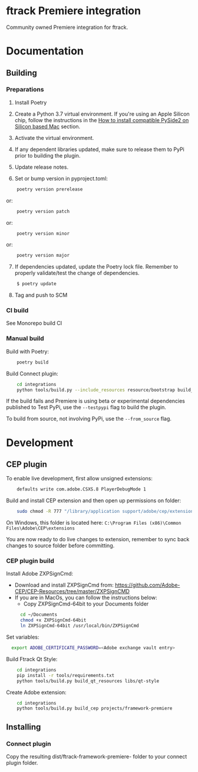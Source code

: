 # ftrack Premiere integration

Community owned Premiere integration for ftrack.

# Documentation

## Building

### Preparations


1. Install Poetry

2. Create a Python 3.7 virtual environment. If you're using an Apple Silicon chip, follow the instructions in the [How to install compatible PySide2 on Silicon based Mac](../../README.md#how-to-install-compatible-pyside2-on-silicon-based-mac) section. 

3. Activate the virtual environment. 

4. If any dependent libraries updated, make sure to release them to PyPi prior to building the plugin.

5. Update release notes.

6. Set or bump version in pyproject.toml:

```bash
    poetry version prerelease
```
or:
```bash
    poetry version patch
```
or:
```bash
    poetry version minor
```
or:
```bash
    poetry version major
```

7. If dependencies updated, update the Poetry lock file. Remember to properly validate/test the change of dependencies.

```bash
    $ poetry update
```

8. Tag and push to SCM


### CI build

See Monorepo build CI


### Manual build

Build with Poetry:

```bash
    poetry build
```

Build Connect plugin:


```bash
    cd integrations
    python tools/build.py --include_resources resource/bootstrap build_connect_plugin projects/framework-premiere
```

If the build fails and Premiere is using beta or experimental dependencies published to Test PyPi, use the `--testpypi` flag 
to build the plugin.

To build from source, not involving PyPi, use the `--from_source` flag.



# Development


## CEP plugin

To enable live development, first allow unsigned extensions:

```bash
    defaults write com.adobe.CSXS.8 PlayerDebugMode 1
```

Build and install CEP extension and then open up permissions on folder:

```bash
    sudo chmod -R 777 "/library/application support/adobe/cep/extensions/com.ftrack.framework.premiere.panel"
```

On Windows, this folder is located here: `C:\Program Files (x86)\Common Files\Adobe\CEP\extensions`

You are now ready to do live changes to extension, remember to sync back changes to
source folder before committing.


### CEP plugin build

Install Adobe ZXPSignCmd:

- Download and install ZXPSignCmd from: https://github.com/Adobe-CEP/CEP-Resources/tree/master/ZXPSignCMD
- If you are in MacOs, you can follow the instructions below:
  - Copy ZXPSignCmd-64bit to your Documents folder
  ```bash
    cd ~/Documents
    chmod +x ZXPSignCmd-64bit
    ln ZXPSignCmd-64bit /usr/local/bin/ZXPSignCmd
  ```

Set variables:

```bash
  export ADOBE_CERTIFICATE_PASSWORD=<Adobe exchange vault entry>
```

Build Ftrack Qt Style:

```bash
    cd integrations
    pip install -r tools/requirements.txt
    python tools/build.py build_qt_resources libs/qt-style
```

Create Adobe extension:

```bash
    cd integrations 
    python tools/build.py build_cep projects/framework-premiere
```


## Installing

### Connect plugin
Copy the resulting dist/ftrack-framework-premiere-<version> folder to your connect plugin folder.
